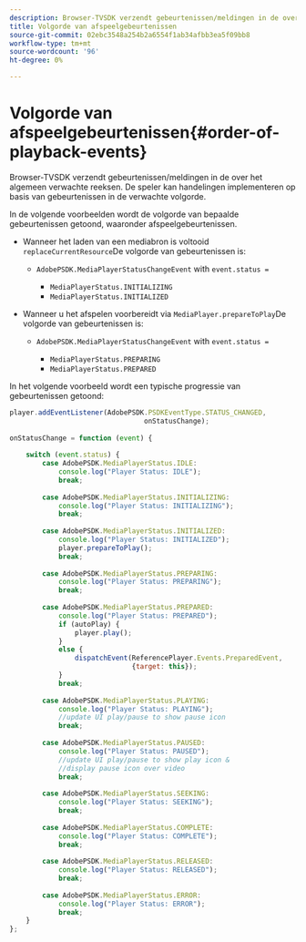 ```yaml
---
description: Browser-TVSDK verzendt gebeurtenissen/meldingen in de over het algemeen verwachte reeksen. De speler kan handelingen implementeren op basis van gebeurtenissen in de verwachte volgorde.
title: Volgorde van afspeelgebeurtenissen
source-git-commit: 02ebc3548a254b2a6554f1ab34afbb3ea5f09bb8
workflow-type: tm+mt
source-wordcount: '96'
ht-degree: 0%

---
```


# Volgorde van afspeelgebeurtenissen{#order-of-playback-events}

Browser-TVSDK verzendt gebeurtenissen/meldingen in de over het algemeen verwachte reeksen. De speler kan handelingen implementeren op basis van gebeurtenissen in de verwachte volgorde.

<!--<a id="section_D247A5873A854A079EFA6AC2E80AB894"></a>-->

In de volgende voorbeelden wordt de volgorde van bepaalde gebeurtenissen getoond, waaronder afspeelgebeurtenissen.

* Wanneer het laden van een mediabron is voltooid `replaceCurrentResource`De volgorde van gebeurtenissen is:

   * `AdobePSDK.MediaPlayerStatusChangeEvent` with `event.status =`

      * `MediaPlayerStatus.INITIALIZING`
      * `MediaPlayerStatus.INITIALIZED`

* Wanneer u het afspelen voorbereidt via `MediaPlayer.prepareToPlay`De volgorde van gebeurtenissen is:

   * `AdobePSDK.MediaPlayerStatusChangeEvent` with `event.status =`

      * `MediaPlayerStatus.PREPARING`
      * `MediaPlayerStatus.PREPARED`

<!--<a id="section_76C13548AF934868B70757CA5489E516"></a>-->

In het volgende voorbeeld wordt een typische progressie van gebeurtenissen getoond:

```js
player.addEventListener(AdobePSDK.PSDKEventType.STATUS_CHANGED,  
                                 onStatusChange); 
 
onStatusChange = function (event) { 
 
    switch (event.status) { 
        case AdobePSDK.MediaPlayerStatus.IDLE: 
            console.log("Player Status: IDLE"); 
            break; 
 
        case AdobePSDK.MediaPlayerStatus.INITIALIZING: 
            console.log("Player Status: INITIALIZING"); 
            break; 
 
        case AdobePSDK.MediaPlayerStatus.INITIALIZED: 
            console.log("Player Status: INITIALIZED"); 
            player.prepareToPlay(); 
            break; 
 
        case AdobePSDK.MediaPlayerStatus.PREPARING: 
            console.log("Player Status: PREPARING"); 
            break; 
 
        case AdobePSDK.MediaPlayerStatus.PREPARED: 
            console.log("Player Status: PREPARED"); 
            if (autoPlay) { 
                player.play(); 
            } 
            else { 
                dispatchEvent(ReferencePlayer.Events.PreparedEvent,  
                              {target: this}); 
            } 
            break; 
 
        case AdobePSDK.MediaPlayerStatus.PLAYING: 
            console.log("Player Status: PLAYING"); 
            //update UI play/pause to show pause icon 
            break; 
 
        case AdobePSDK.MediaPlayerStatus.PAUSED: 
            console.log("Player Status: PAUSED"); 
            //update UI play/pause to show play icon &  
            //display pause icon over video 
            break; 
 
        case AdobePSDK.MediaPlayerStatus.SEEKING: 
            console.log("Player Status: SEEKING"); 
            break; 
 
        case AdobePSDK.MediaPlayerStatus.COMPLETE: 
            console.log("Player Status: COMPLETE"); 
            break; 
 
        case AdobePSDK.MediaPlayerStatus.RELEASED: 
            console.log("Player Status: RELEASED"); 
            break; 
 
        case AdobePSDK.MediaPlayerStatus.ERROR: 
            console.log("Player Status: ERROR"); 
            break; 
    } 
};
```

